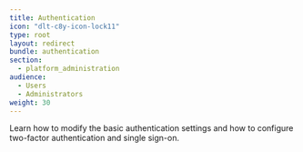 ```yaml
---
title: Authentication
icon: "dlt-c8y-icon-lock11"
type: root
layout: redirect
bundle: authentication
section:
  - platform_administration
audience:
  - Users
  - Administrators
weight: 30
---
```


Learn how to modify the basic authentication settings and how to configure two-factor authentication and single sign-on.
